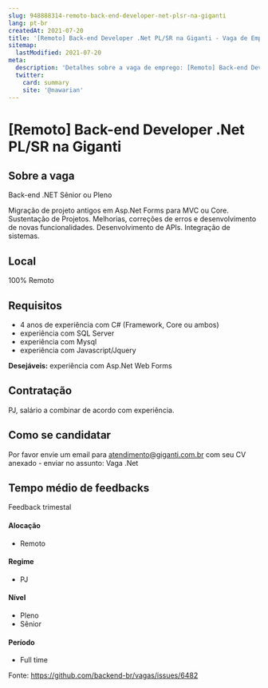 ```yaml
---
slug: 948888314-remoto-back-end-developer-net-plsr-na-giganti
lang: pt-br
createdAt: 2021-07-20
title: '[Remoto] Back-end Developer .Net PL/SR na Giganti - Vaga de Emprego'
sitemap:
  lastModified: 2021-07-20
meta:
  description: 'Detalhes sobre a vaga de emprego: [Remoto] Back-end Developer .Net PL/SR na Giganti'
  twitter:
    card: summary
    site: '@nawarian'
---
```


# [Remoto] Back-end Developer .Net PL/SR na Giganti

## Sobre a vaga
Back-end .NET Sênior ou Pleno

Migração de projeto antigos em Asp.Net Forms para MVC ou Core.
Sustentação de Projetos.
Melhorias, correções de erros e desenvolvimento de novas funcionalidades.
Desenvolvimento de APIs.
Integração de sistemas.

## Local
100% Remoto

## Requisitos
- 4 anos de experiência com C# (Framework, Core ou ambos)
- experiência com SQL Server
- experiência com Mysql
- experiência com Javascript/Jquery

**Desejáveis:**
experiência com Asp.Net Web Forms


## Contratação
PJ, salário a combinar de acordo com experiência.

## Como se candidatar
Por favor envie um email para atendimento@giganti.com.br com seu CV anexado - enviar no assunto: Vaga .Net

## Tempo médio de feedbacks
Feedback trimestal

#### Alocação
- Remoto


#### Regime
- PJ

#### Nível
- Pleno
- Sênior

#### Período
- Full time


Fonte: https://github.com/backend-br/vagas/issues/6482